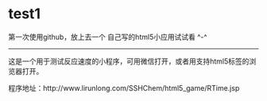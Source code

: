 # test1
第一次使用github，放上去一个 自己写的html5小应用试试看 ^-^
<hr/>
<p>
这是一个用于测试反应速度的小程序，可用微信打开，或者用支持html5标签的浏览器打开。
</p>
<p>
程序地址：http://www.lirunlong.com/SSHChem/html5_game/RTime.jsp
</p>
